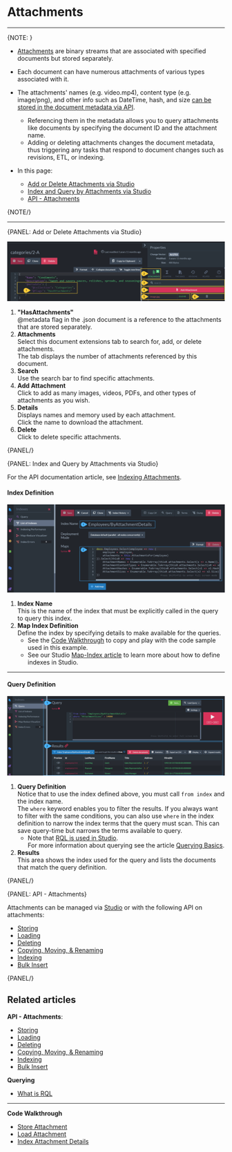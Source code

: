 ﻿# Attachments
---

{NOTE: }

* [Attachments](../../../document-extensions/attachments/what-are-attachments) 
  are binary streams that are associated with specified documents but stored separately.  

* Each document can have numerous attachments of various types associated with it.  

* The attachments' names (e.g. video.mp4), content type (e.g. image/png), and other info such as DateTime, hash, and size 
  [can be stored in the document metadata via API](../../../document-extensions/attachments/what-are-attachments#example-ii).  
   * Referencing them in the metadata allows you to query attachments like documents by specifying
     the document ID and the attachment name.  
   * Adding or deleting attachments changes the document metadata, thus triggering any tasks that respond to document changes
     such as revisions, ETL, or indexing.

* In this page:  
   * [Add or Delete Attachments via Studio](../../../studio/database/document-extensions/attachments#add-or-delete-attachments-via-studio)
   * [Index and Query by Attachments via Studio](../../../studio/database/document-extensions/attachments#index-and-query-by-attachments-via-studio)
   * [API - Attachments](../../../studio/database/document-extensions/attachments#api---attachments)

{NOTE/}

---

{PANEL: Add or Delete Attachments via Studio}

![Add or Delete Attachments via Studio](images/attachments/add-or-delete-attachments-via-studio.png "Add or Delete Attachments via Studio")

1. **"HasAttachments"**  
   @metadata flag in the .json document is a reference to the attachments that are stored separately.  
2. **Attachments**  
   Select this document extensions tab to search for, add, or delete attachments.  
   The tab displays the number of attachments referenced by this document.  
3. **Search**  
   Use the search bar to find specific attachments.  
4. **Add Attachment**  
   Click to add as many images, videos, PDFs, and other types of attachments as you wish.  
5. **Details**  
   Displays names and memory used by each attachment.  
   Click the name to download the attachment.  
6. **Delete**  
   Click to delete specific attachments. 


{PANEL/}

{PANEL: Index and Query by Attachments via Studio}

For the API documentation article, see [Indexing Attachments](../../../document-extensions/attachments/indexing).

#### Index Definition

![Index by Attachment Details](images/attachments/index-attachment-details.png "Index by Attachment Details")

1. **Index Name**  
   This is the name of the index that must be explicitly called in the query to query this index.
2. **Map Index Definition**  
   Define the index by specifying details to make available for the queries.  
   * See the [Code Walkthrough](https://demo.ravendb.net/demos/csharp/attachments/index-attachment-details#) 
     to copy and play with the code sample used in this example.  
   * See our Studio [Map-Index article](../../../studio/database/indexes/create-map-index) 
     to learn more about how to define indexes in Studio.

---

#### Query Definition

![Query by Index Name](images/attachments/query-by-index-name.png "Query by Index Name")

1. **Query Definition**  
   Notice that to use the index defined above, you must call `from index` and the index name.  
   The `where` keyword enables you to filter the results. If you always want to filter with the same conditions, 
   you can also use `where` in the index definition to narrow the index terms that the query must scan. This can save 
   query-time but narrows the terms available to query.
   * Note that [RQL is used in Studio](../../../indexes/querying/what-is-rql).  
     For more information about querying see the article [Querying Basics](../../../indexes/querying/basics).  
2. **Results**  
   This area shows the index used for the query and lists the documents that match the query definition.  


{PANEL/}

{PANEL: API - Attachments}

Attachments can be managed via [Studio](../../../studio/database/documents/document-view#document-view---actions)
or with the following API on attachments:

* [Storing](../../../document-extensions/attachments/storing)
* [Loading](../../../document-extensions/attachments/loading)
* [Deleting](../../../document-extensions/attachments/deleting)
* [Copying, Moving, & Renaming](../../../document-extensions/attachments/copying-moving-renaming)
* [Indexing](../../../document-extensions/attachments/indexing)
* [Bulk Insert](../../../document-extensions/attachments/bulk-insert)

{PANEL/}

## Related articles

**API - Attachments**:  

* [Storing](../../../document-extensions/attachments/storing)
* [Loading](../../../document-extensions/attachments/loading)
* [Deleting](../../../document-extensions/attachments/deleting)
* [Copying, Moving, & Renaming](../../../document-extensions/attachments/copying-moving-renaming)
* [Indexing](../../../document-extensions/attachments/indexing)
* [Bulk Insert](../../../document-extensions/attachments/bulk-insert)

**Querying**  

* [What is RQL](../../../indexes/querying/what-is-rql)

---

**Code Walkthrough**

- [Store Attachment](https://demo.ravendb.net/demos/csharp/attachments/store-attachment)
- [Load Attachment](https://demo.ravendb.net/demos/csharp/attachments/load-attachment)
- [Index Attachment Details](https://demo.ravendb.net/demos/csharp/attachments/index-attachment-details)
